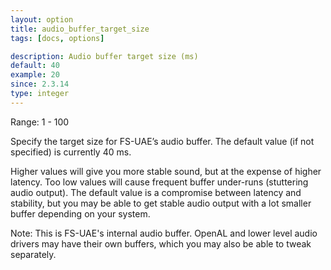 ```yaml
---
layout: option
title: audio_buffer_target_size
tags: [docs, options]

description: Audio buffer target size (ms)
default: 40
example: 20
since: 2.3.14
type: integer
---
```


Range: 1 - 100

Specify the target size for FS-UAE’s audio buffer. The default value
(if not specified) is currently 40 ms.

Higher values will give you more stable sound, but at the expense of higher
latency. Too low values will cause frequent buffer under-runs (stuttering
audio output). The default value is a compromise between latency and
stability, but you may be able to get stable audio output with a lot
smaller buffer depending on your system.

Note: This is FS-UAE's internal audio buffer. OpenAL and lower level audio
drivers may have their own buffers, which you may also be able to tweak
separately.
